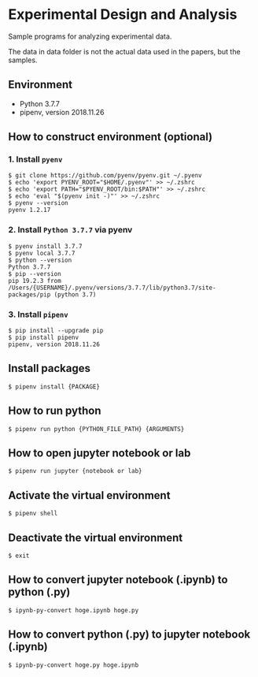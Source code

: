 # Experimental Design and Analysis

Sample programs for analyzing experimental data.

The data in data folder is not the actual data used in the papers, but the samples.


## Environment
- Python 3.7.7
- pipenv, version 2018.11.26

## How to construct environment (optional)

### 1. Install `pyenv`

```shell
$ git clone https://github.com/pyenv/pyenv.git ~/.pyenv
$ echo 'export PYENV_ROOT="$HOME/.pyenv"' >> ~/.zshrc
$ echo 'export PATH="$PYENV_ROOT/bin:$PATH"' >> ~/.zshrc
$ echo 'eval "$(pyenv init -)"' >> ~/.zshrc
$ pyenv --version
pyenv 1.2.17
```

### 2. Install `Python 3.7.7` via pyenv

```shell
$ pyenv install 3.7.7
$ pyenv local 3.7.7
$ python --version
Python 3.7.7
$ pip --version
pip 19.2.3 from /Users/{USERNAME}/.pyenv/versions/3.7.7/lib/python3.7/site-packages/pip (python 3.7)
```

### 3. Install `pipenv`

```shell
$ pip install --upgrade pip
$ pip install pipenv
pipenv, version 2018.11.26
```

## Install packages

```shell
$ pipenv install {PACKAGE}
```

## How to run python

```shell
$ pipenv run python {PYTHON_FILE_PATH} {ARGUMENTS}
```

## How to open jupyter notebook or lab

```shell
$ pipenv run jupyter {notebook or lab}
```

## Activate the virtual environment
```shell
$ pipenv shell
```

## Deactivate the virtual environment
```shell
$ exit
```

## How to convert jupyter notebook (.ipynb) to python (.py)
```shell
$ ipynb-py-convert hoge.ipynb hoge.py
```

## How to convert python (.py) to jupyter notebook (.ipynb)
```shell
$ ipynb-py-convert hoge.py hoge.ipynb
```
